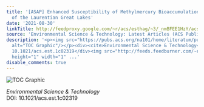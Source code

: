 ```yaml
---
title: '[ASAP] Enhanced Susceptibility of Methylmercury Bioaccumulation into Seston
  of the Laurentian Great Lakes'
date: '2021-08-30'
linkTitle: http://feedproxy.google.com/~r/acs/esthag/~3/_nmBFEE1HzY/acs.est.1c02319
source: 'Environmental Science & Technology: Latest Articles (ACS Publications)'
description: '<p><img src="https://pubs.acs.org/na101/home/literatum/publisher/achs/journals/content/esthag/0/esthag.ahead-of-print/acs.est.1c02319/20210830/images/medium/es1c02319_0006.gif"
  alt="TOC Graphic"/></p><div><cite>Environmental Science & Technology</cite></div><div>DOI:
  10.1021/acs.est.1c02319</div><img src="http://feeds.feedburner.com/~r/acs/esthag/~4/_nmBFEE1HzY"
  height="1" width="1" ...'
disable_comments: true
---
```

<p><img src="https://pubs.acs.org/na101/home/literatum/publisher/achs/journals/content/esthag/0/esthag.ahead-of-print/acs.est.1c02319/20210830/images/medium/es1c02319_0006.gif" alt="TOC Graphic"/></p><div><cite>Environmental Science & Technology</cite></div><div>DOI: 10.1021/acs.est.1c02319</div><img src="http://feeds.feedburner.com/~r/acs/esthag/~4/_nmBFEE1HzY" height="1" width="1" ...